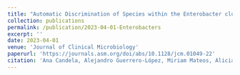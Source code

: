 ```yaml
---
title: "Automatic Discrimination of Species within the Enterobacter cloacae Complex Using Matrix-Assisted Laser Desorption Ionization–Time of Flight Mass Spectrometry and Supervised Algorithms"
collection: publications
permalink: /publication/2023-04-01-Enterobacters
excerpt: ''
date: 2023-04-01
venue: 'Journal of Clinical Microbiology'
paperurl: 'https://journals.asm.org/doi/abs/10.1128/jcm.01049-22'
citation: 'Ana Candela, Alejandro Guerrero-López, Miriam Mateos, Alicia Gómez-Asenjo, Manuel J. Arroyo, Marta Hernandez-García, Rosa del Campo, Emilia Cercenado, Aline Cuénod, Gema Méndez, Luis Mancera, Juan de Dios Caballero, Laura Martínez-García, Desirée Gijón, María Isabel Morosini, Patricia Ruiz-Garbajosa, Adrian Egli, Rafael Cantón, Patricia Muñoz, David Rodríguez-Temporal, Belén Rodríguez-Sánchez, 2023. Automatic Discrimination of Species within the Enterobacter cloacae Complex Using Matrix-Assisted Laser Desorption Ionization–Time of Flight Mass Spectrometry and Supervised Algorithms. Journal of Clinical Microbiology, e01049-22'
---
```


